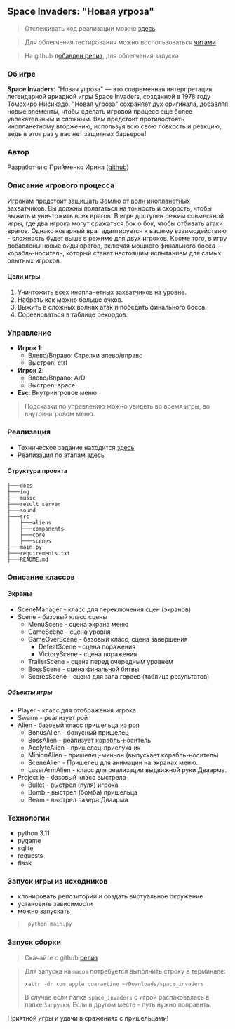 ## Space Invaders: "Новая угроза"

> Отслеживать ход реализации можно [здесь](docs/TZ_STATUS.md)

> Для облегчения тестирования можно воспользоваться [читами](docs/CHEATS.md)

> На github [добавлен релиз](https://github.com/Tulishka/space_invaders_nt/releases/tag/v0.9), для облегчения запуска 

### Об игре

**Space Invaders**: "Новая угроза" — это современная интерпретация легендарной аркадной игры Space Invaders, созданной в
1978 году Томохиро Нисикадо. "Новая угроза" сохраняет дух оригинала, добавляя новые элементы, чтобы сделать игровой
процесс еще более увлекательным и сложным. Вам предстоит противостоять инопланетному вторжению, используя всю свою
ловкость и реакцию, ведь в этот раз у вас нет защитных барьеров!

### Автор

Разработчик: Прийменко Ирина ([github](https://github.com/Tulishka))

### Описание игрового процесса

Игрокам предстоит защищать Землю от волн инопланетных захватчиков. Вы должны полагаться на точность и скорость, чтобы
выжить и уничтожить всех врагов. В игре доступен режим совместной игры, где два игрока могут сражаться бок о бок, чтобы
отбивать атаки врагов. Однако коварный враг адаптируется к вашему взаимодействию - сложность будет выше в режиме для
двух игроков. Кроме того, в игру добавлены новые виды врагов, включая мощного финального босса — корабль-носитель,
который станет настоящим испытанием для самых опытных игроков.

#### Цели игры

1. Уничтожить всех инопланетных захватчиков на уровне.
2. Набрать как можно больше очков.
3. Выжить в сложных волнах атак и победить финального босса.
4. Соревноваться в таблице рекордов.

### Управление

- **Игрок 1**:
    - Влево/Вправо: Стрелки влево/вправо
    - Выстрел: ctrl
- **Игрок 2**:
    - Влево/Вправо: A/D
    - Выстрел: space
- **Esc**: Внутриигровое меню.

> Подсказки по управлению можно увидеть во время игры, во внутри-игровом меню.

### Реализация

* Техническое задание находится [здесь](docs/TZ.md)
* Реализация по этапам [здесь](docs/TZ_STATUS.md)

#### Структура проекта
```
├───docs
├───img
├───music
├───result_server
├───sound
├───src
│   ├───aliens
│   ├───components
│   ├───core
│   ├───scenes
├───main.py
├───requirements.txt
├───README.md
```

### Описание классов

#### Экраны

* SceneManager - класс для переключения сцен (экранов)
* Scene - базовый класс сцены
  * MenuScene - сцена экрана меню
  * GameScene - сцена уровня
  * GameOverScene - базовый класс, сцена завершения
    * DefeatScene - сцена поражения
    * VictoryScene - сцена поражения
  * TrailerScene - сцена перед очередным уровнем
  * BossScene - сцена финальной битвы
  * ScoresScene - сцена для зала героев (таблица результатов)

##### Объекты игры

* Player - класс для отображения игрока
* Swarm - реализует рой
* Alien - базовый класс пришельца из роя
  * BonusAlien - бонусный пришелец
  * BossAlien - реализует корабль-носитель
  * AcolyteAlien - пришелец-прислужник
  * MinionAlien - пришелец-миньон (выпускает корабль-носитель)
  * SceneAlien - Пришелец для анимации на экранах меню.
  * LaserArmAlien - класс для реализации выдвижной руки Дваарма.
* Projectile - базовый класс выстрела
  * Bullet - выстрел (пуля) игрока
  * Bomb - выстрел (бомба) пришельца
  * Beam - выстрел лазера Дваарма 

### Технологии

* python 3.11
* pygame
* sqlite
* requests
* flask

### Запуск игры из исходников

* клонировать репозиторий и создать виртуальное окружение
* установить зависимости
* можно запускать

>   ```bash
>    python main.py
>  ```

### Запуск сборки

> Скачайте с github [релиз](https://github.com/Tulishka/space_invaders_nt/releases/tag/v0.9) 

> Для запуска на `macos` потребуется выполнить строку в терминале:
> 
> ```
> xattr -dr com.apple.quarantine ~/Downloads/space_invaders
> ```
> В случае если папка `space_invaders` с игрой распаковалась в папке `Загрузки`. 
> Если в другом месте - путь нужно поправить.

Приятной игры и удачи в сражениях с пришельцами!
